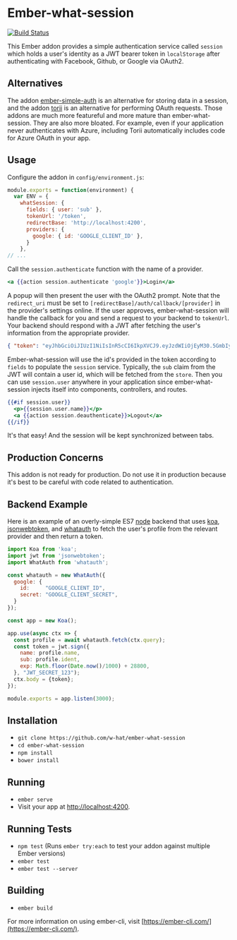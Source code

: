 # Ember-what-session

[![Build Status](https://travis-ci.org/w-hat/ember-what-session.svg?branch=master)](https://travis-ci.org/w-hat/ember-what-session)

This Ember addon provides a simple authentication service called `session`
which holds a user's identity as a JWT bearer token in `localStorage` after
authenticating with Facebook, Github, or Google via OAuth2.


## Alternatives

The addon [ember-simple-auth](https://github.com/simplabs/ember-simple-auth)
is an alternative for storing data in a session, and the addon
[torii](https://github.com/Vestorly/torii) is an alternative for performing
OAuth requests.  Those addons are much more featureful and more mature than
ember-what-session.  They are also more bloated.  For example, even if your
application never authenticates with Azure, including Torii automatically 
includes code for Azure OAuth in your app.


## Usage

Configure the addon in `config/environment.js`:

```js
module.exports = function(environment) {
  var ENV = {
    whatSession: {
      fields: { user: 'sub' },
      tokenUrl: '/token',
      redirectBase: 'http://localhost:4200',
      providers: {
        google: { id: 'GOOGLE_CLIENT_ID' },
      }
    },
// ...
```

Call the `session.authenticate` function with the name of a provider.

```hbs
<a {{action session.authenticate 'google'}}>Login</a>
```

A popup will then present the user with the OAuth2 prompt.  Note that the
`redirect_uri` must be set to `[redirectBase]/auth/callback/[provider]`
in the provider's settings online.
If the user approves, ember-what-session will handle the callback for you and
send a request to your backend to `tokenUrl`.
Your backend should respond with a JWT after fetching the user's information
from the appropriate provider.

```json
{ "token": "eyJhbGciOiJIUzI1NiIsInR5cCI6IkpXVCJ9.eyJzdWIiOjEyM30.5GmbIy8VoP6A4kR6zJaks7VGDbhIiTz-1b6EZfiRcgE" }
```

Ember-what-session will use the id's  provided in the token according to
`fields` to populate the `session` service.
Typically, the `sub` claim from the JWT will contain a user id, which
will be fetched from the `store`.  Then you can use `session.user` anywhere in
your application since ember-what-session injects itself into components,
controllers, and routes.

```hbs
{{#if session.user}}
  <p>{{session.user.name}}</p>
  <a {{action session.deauthenticate}}>Logout</a>
{{/if}}
```

It's that easy!  And the session will be kept synchronized between tabs.


## Production Concerns

This addon is not ready for production.  Do not use it in production because
it's best to be careful with code related to authentication.


## Backend Example

Here is an example of an overly-simple ES7
[node](https://nodejs.org/) backend that uses
[koa](https://github.com/koajs/koa),
[jsonwebtoken](https://github.com/auth0/node-jsonwebtoken), and
[whatauth](https://github.com/w-hat/whatauth) to fetch the user's profile
from the relevant provider and then return a token.

```js
import Koa from 'koa';
import jwt from 'jsonwebtoken';
import WhatAuth from 'whatauth';

const whatauth = new WhatAuth({
  google: {
    id:     "GOOGLE_CLIENT_ID",
    secret: "GOOGLE_CLIENT_SECRET",
  }
});

const app = new Koa();

app.use(async ctx => {
  const profile = await whatauth.fetch(ctx.query);
  const token = jwt.sign({
    name: profile.name,
    sub: profile.ident,
    exp: Math.floor(Date.now()/1000) + 28800,
  }, "JWT_SECRET_123");
  ctx.body = {token};
});

module.exports = app.listen(3000);
```


## Installation

* `git clone https://github.com/w-hat/ember-what-session`
* `cd ember-what-session`
* `npm install`
* `bower install`

## Running

* `ember serve`
* Visit your app at [http://localhost:4200](http://localhost:4200).

## Running Tests

* `npm test` (Runs `ember try:each` to test your addon against multiple Ember versions)
* `ember test`
* `ember test --server`

## Building

* `ember build`

For more information on using ember-cli, visit [https://ember-cli.com/](https://ember-cli.com/).
